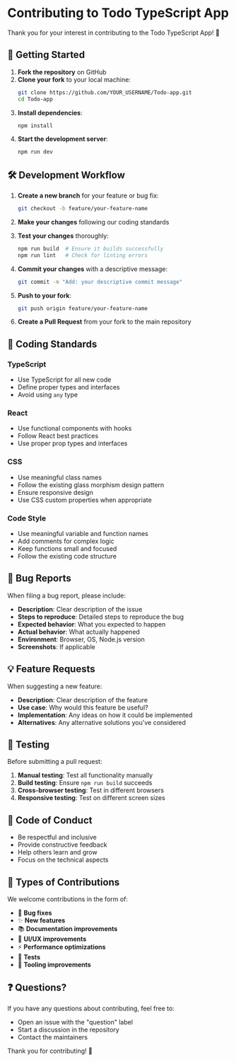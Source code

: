 # Contributing to Todo TypeScript App

Thank you for your interest in contributing to the Todo TypeScript App! 🎉

## 🚀 Getting Started

1. **Fork the repository** on GitHub
2. **Clone your fork** to your local machine:
   ```bash
   git clone https://github.com/YOUR_USERNAME/Todo-app.git
   cd Todo-app
   ```
3. **Install dependencies**:
   ```bash
   npm install
   ```
4. **Start the development server**:
   ```bash
   npm run dev
   ```

## 🛠️ Development Workflow

1. **Create a new branch** for your feature or bug fix:
   ```bash
   git checkout -b feature/your-feature-name
   ```

2. **Make your changes** following our coding standards

3. **Test your changes** thoroughly:
   ```bash
   npm run build  # Ensure it builds successfully
   npm run lint   # Check for linting errors
   ```

4. **Commit your changes** with a descriptive message:
   ```bash
   git commit -m "Add: your descriptive commit message"
   ```

5. **Push to your fork**:
   ```bash
   git push origin feature/your-feature-name
   ```

6. **Create a Pull Request** from your fork to the main repository

## 📝 Coding Standards

### TypeScript
- Use TypeScript for all new code
- Define proper types and interfaces
- Avoid using `any` type

### React
- Use functional components with hooks
- Follow React best practices
- Use proper prop types and interfaces

### CSS
- Use meaningful class names
- Follow the existing glass morphism design pattern
- Ensure responsive design
- Use CSS custom properties when appropriate

### Code Style
- Use meaningful variable and function names
- Add comments for complex logic
- Keep functions small and focused
- Follow the existing code structure

## 🐛 Bug Reports

When filing a bug report, please include:

- **Description**: Clear description of the issue
- **Steps to reproduce**: Detailed steps to reproduce the bug
- **Expected behavior**: What you expected to happen
- **Actual behavior**: What actually happened
- **Environment**: Browser, OS, Node.js version
- **Screenshots**: If applicable

## 💡 Feature Requests

When suggesting a new feature:

- **Description**: Clear description of the feature
- **Use case**: Why would this feature be useful?
- **Implementation**: Any ideas on how it could be implemented
- **Alternatives**: Any alternative solutions you've considered

## 🧪 Testing

Before submitting a pull request:

1. **Manual testing**: Test all functionality manually
2. **Build testing**: Ensure `npm run build` succeeds
3. **Cross-browser testing**: Test in different browsers
4. **Responsive testing**: Test on different screen sizes

## 📜 Code of Conduct

- Be respectful and inclusive
- Provide constructive feedback
- Help others learn and grow
- Focus on the technical aspects

## 🎯 Types of Contributions

We welcome contributions in the form of:

- 🐛 **Bug fixes**
- ✨ **New features**
- 📚 **Documentation improvements**
- 🎨 **UI/UX improvements**
- ⚡ **Performance optimizations**
- 🧪 **Tests**
- 🔧 **Tooling improvements**

## ❓ Questions?

If you have any questions about contributing, feel free to:

- Open an issue with the "question" label
- Start a discussion in the repository
- Contact the maintainers

Thank you for contributing! 🙏
